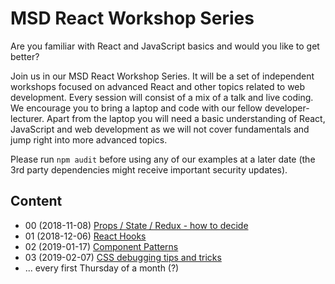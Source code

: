 # MSD React Workshop Series

Are you familiar with React and JavaScript basics and would you like to get better?

Join us in our MSD React Workshop Series. It will be a set of independent workshops focused on advanced React and other topics related to web development. Every session will consist of a mix of a talk and live coding. We encourage you to bring a laptop and code with our fellow developer-lecturer. Apart from the laptop you will need a basic understanding of React, JavaScript and web development as we will not cover fundamentals and jump right into more advanced topics.

Please run `npm audit` before using any of our examples at a later date (the 3rd party dependencies might receive important security updates).

## Content
* 00 (2018-11-08) [Props / State / Redux - how to decide](00-props-state)
* 01 (2018-12-06) [React Hooks](01-react-hooks)
* 02 (2019-01-17) [Component Patterns](02-component-patterns)
* 03 (2019-02-07) [CSS debugging tips and tricks](03-css-debugging)
* ... every first Thursday of a month (?)

